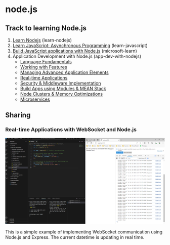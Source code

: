 # node.js
## Track to learning Node.js
1. [Learn Nodejs](https://www.codecademy.com/enrolled/courses/learn-node-js) (learn-nodejs)
2. [Learn JavaScript: Asynchronous Programming](https://www.codecademy.com/enrolled/courses/asynchronous-javascript) (learn-javascript)
3. [Build JavaScript applications with Node.js](https://learn.microsoft.com/en-us/training/paths/build-javascript-applications-nodejs/) (microsoft-learn)
4. Application Development with Node.js (app-dev-with-nodejs)
    - [Language Fundamentals](https://www.skillsoft.com/course/application-development-with-nodejs-language-fundamentals-2e46f870-631b-11e8-a845-7feea7c0e6e7)
    - [Working with Features](https://www.skillsoft.com/course/application-development-with-nodejs-working-with-features-16e91bd0-631c-11e8-a845-7feea7c0e6e7)
    - [Managing Advanced Application Elements](https://www.skillsoft.com/course/application-development-with-nodejs-managing-advanced-application-elements-d8012d30-631c-11e8-a845-7feea7c0e6e7)
    - [Real-time Applications](https://www.skillsoft.com/course/application-development-with-nodejs-real-time-applications-a5c8a8c0-7091-11e8-89f6-fdb9a0086216)
    - [Security & Middleware Implementation](https://www.skillsoft.com/course/application-development-with-nodejs-security-middleware-implementation-64903a30-73a2-11e8-82d9-bf3deb09ab23)
    - [Build Apps using Modules & MEAN Stack](https://www.skillsoft.com/course/application-development-with-nodejs-build-apps-using-modules-mean-stack-8d3c8fa0-73a3-11e8-82d9-bf3deb09ab23)
    - [Node Clusters & Memory Optimizations](https://www.skillsoft.com/course/application-development-with-nodejs-node-clusters-memory-optimizations-9a994d70-6af5-11e8-981b-cd9e3ae019a4)
    - [Microservices](https://www.skillsoft.com/course/application-development-with-nodejs-microservices-b3ddfe40-6ee0-11e8-a814-671ad7cef381)

## Sharing
### Real-time Applications with WebSocket and Node.js

![websocket](https://github.com/victorjongsoon/nodejs/blob/main/app-dev-with-nodejs/real-time-app/real-time-ex1/real-time-app.PNG)

This is a simple example of implementing WebSocket communication using Node.js and Express. The current datetime is updating in real time.







